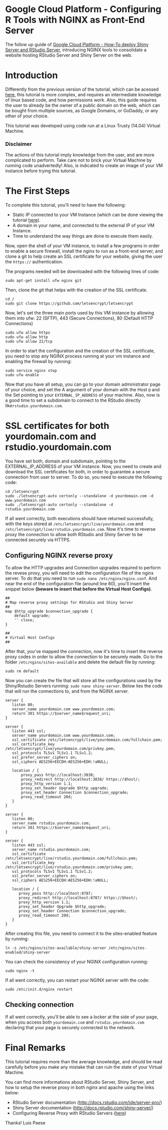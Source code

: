 # Google Cloud Platform - Configuring R Tools with NGINX as Front-End Server
The follow up guide of [Google Cloud Platform - How-To deploy Shiny Server and RStudio Server](https://github.com/paeselhz/RStudio-Shiny-Server-on-GCP), introducing NGINX tools to consolidate a website hosting RStudio Server and Shiny Server on the web.

# Introduction

Differently from the previous version of the tutorial, which can be acessed [here](https://github.com/paeselhz/RStudio-Shiny-Server-on-GCP), this tutorial is more complex, and requires an intermediate knowledge of linux based code, and how permissions work. Also, this guide requires the user to already be the owner of a public domain on the web, which can be bought from multiple sources, as Google Domains, or GoDaddy, or any other of your choice.

This tutorial was developed using code run at a Linux Trusty (14.04) Virtual Machine.

### Disclaimer

The actions of this tutorial imply knowledge from the user, and are more complicated to perform. Take care not to brick your Virtual Machine by running code unadvertedly! Also, is indicated to create an image of your VM instance before trying this tutorial.

# The First Steps

To complete this tutorial, you'll need to have the following:
- Static IP connected to your VM Instance (which can be done viewing the tutorial [here](/docs/vm_external_ip.md)).
- A domain in your name, and connected to the external IP of your VM Instance.
- Time to understand the way things are done to execute them easily.

Now, open the shell of your VM instance, to install a few programs in order to enable a secure firewall, install the nginx to run as a front-end server, and clone a git to help create an SSL certificate for your website, giving the user the `https://` authentication.

The programs needed will be downloaded with the following lines of code:

```
sudo apt-get install ufw nginx git
```

Then, clone the git that helps with the creation of the SSL certificate.

```
cd /
sudo git clone https://github.com/letsencrypt/letsencrypt
```

Now, let's set the three main ports used by this VM instance by allowing them into ufw: 22 (SFTP), 443 (Secure Connections), 80 (Default HTTP Connections)

```
sudo ufw allow https
sudo ufw allow http
sudo ufw allow 22/tcp
```

In order to start the configuration and the creation of the SSL certificate, you need to stop any NGINX process running at your vm instance and enabling the firewall by running: 

```
sudo service nginx stop
sudo ufw enable
```

Now that you have all setup, you can go to your domain administrator page of your choice, and set the A argument of your domain with the Host `@` and the Set pointing to your `EXTERNAL_IP_ADDRESS` of your machine. Also, now is a good time to set a subdomain to connect to the RStudio directly like`rstudio.yourdomain.com`.

# SSL certificates for both yourdomain.com and rstudio.yourdomain.com

You have set both, domain and subdomain, pointing to the EXTERNAL_IP_ADDRESS of your VM instance. Now, you need to create and download the SSL certificates for both, in order to guarantee a secure connection from user to server. To do so, you need to execute the following code:

```
cd /letsencrypt
sudo ./letsencrypt-auto certonly --standalone -d yourdomain.com -d www.yourdomain.com
sudo ./letsencrypt-auto certonly --standalone -d rstudio.yourdomain.com
```

If all went correctly, both executions should have returned successfully, with the keys stored at `/etc/letsencrypt/live/yourdomain.com` and `/etc/letsencrypt/live/rstudio.yourdomain.com`. Now it's time to reverse proxy the connection to allow both RStudio and Shiny Server to be connected securely via HTTPS.

## Configuring NGINX reverse proxy

To allow the HTTP upgrades and Connection upgrades required to perform the revese proxy, you will need to edit the configuration file of the nginx server. To do that you need to run `sudo nano /etc/nginx/nginx.conf`. And near the end of the configuration file (around line 60), you'll insert the snippet below **(beware to insert that before the Virtual Host Configs)**.

```
##
# Map reverse proxy settings for RStudio and Shiny Server
##
map $http_upgrade $connection_upgrade {
    default upgrade;
    '' close;
}
 
##
# Virtual Host Configs
##
```

After that, you've mapped the connection, now it's time to insert the reverse proxy codes in order to allow the connection to be securely made. Go to the folder `/etc/nginx/sites-available` and delete the default file by running:

```
sudo rm default
```

Now you can create the file that will store all the configurations used by the Shiny/Rstudio Servers running: `sudo nano shiny-server`. Below lies the code that will run the connections to, and from the NGINX server.

```
server {
   listen 80;
   server_name yourdomain.com www.yourdomain.com;
   return 301 https://$server_name$request_uri;
}

server {
   listen 443 ssl;
   server_name yourdomain.com www.yourdomain.com;
   ssl_certificate /etc/letsencrypt/live/yourdomain.com/fullchain.pem;
   ssl_certificate_key /etc/letsencrypt/live/yourdomain.com/privkey.pem;
   ssl_protocols TLSv1 TLSv1.1 TLSv1.2;
   ssl_prefer_server_ciphers on;
   ssl_ciphers AES256+EECDH:AES256+EDH:!aNULL;
 
   location / {
       proxy_pass http://localhost:3838;
       proxy_redirect http://localhost:3838/ https://$host/;
       proxy_http_version 1.1;
       proxy_set_header Upgrade $http_upgrade;
       proxy_set_header Connection $connection_upgrade;
       proxy_read_timeout 20d;
   }
}

server {
   listen 80;
   server_name rstudio.yourdomain.com;
   return 301 https://$server_name$request_uri;
}

server {
   listen 443 ssl;
   server_name rstudio.yourdomain.com;
   ssl_certificate /etc/letsencrypt/live/rstudio.yourdomain.com/fullchain.pem;
   ssl_certificate_key /etc/letsencrypt/live/rstudio.yourdomain.com/privkey.pem;
   ssl_protocols TLSv1 TLSv1.1 TLSv1.2;
   ssl_prefer_server_ciphers on;
   ssl_ciphers AES256+EECDH:AES256+EDH:!aNULL;

   location / {
      proxy_pass http://localhost:8787;
      proxy_redirect http://localhost:8787/ https://$host/;
      proxy_http_version 1.1;
      proxy_set_header Upgrade $http_upgrade;
      proxy_set_header Connection $connection_upgrade;
      proxy_read_timeout 20d;
   }
}
```

After creating this file, you need to connect it to the sites-enabled feature by running:

```
ln -s /etc/nginx/sites-available/shiny-server /etc/nginx/sites-enabled/shiny-server
```

You can check the consistency of your NGINX configuration running:

```
sudo nginx -t
```

If all went correctly, you can restart your NGINX server with the code:

```
sudo /etc/init.d/nginx restart
```

## Checking connection

If all went correctly, you'll be able to see a locker at the side of your page, when you access both `yourdomain.com` and `rstudio.yourdomain.com` declaring that your page is securely connected to the network.

# Final Remarks

This tutorial requires more than the average knowledge, and should be read carefully before you make any mistake that can ruin the state of your Virtual Machine.

You can find more informations about RStudio Server, Shiny Server, and how to setup the reverse proxy in both nginx and apache using the links below:

- RStudio Server documentation (http://docs.rstudio.com/ide/server-pro/)
- Shiny Server documentation (http://docs.rstudio.com/shiny-server/)
- Configuring Reverse Proxy with RStudio Servers ([here](https://support.rstudio.com/hc/en-us/articles/213733868-Running-Shiny-Server-with-a-Proxy))

Thanks! Luis Paese